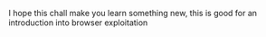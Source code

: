I hope this chall make you learn something new, this is good for an introduction into browser exploitation
